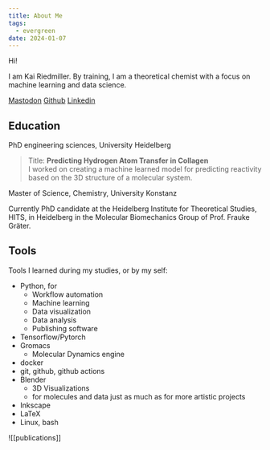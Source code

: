 ```yaml
---
title: About Me
tags:
  - evergreen
date: 2024-01-07
---
```

Hi!

I am Kai Riedmiller. By training, I am a theoretical chemist with a focus on machine learning and data science. 


<a rel="me" href="https://mastodon.online/@rmkai"></a>[<i class="fa-brands fa-mastodon"> </i> Mastodon](https://mastodon.online/@rmkai)
  [<i class="fa-brands fa-github-square"></i> Github](https://github.com/KRiedmiller)
  [<i class="fa-brands fa-linkedin"></i> Linkedin](https://www.linkedin.com/in/kai-riedmiller-984063299/?locale=en_US)

## Education

PhD engineering sciences, University Heidelberg
> Title: **Predicting Hydrogen Atom Transfer in Collagen**  
> I worked on creating a machine learned model for predicting reactivity based on the 3D structure of a molecular system.

Master of Science, Chemistry, University Konstanz

Currently PhD candidate at the Heidelberg Institute for Theoretical Studies, HITS, in Heidelberg in the Molecular Biomechanics Group of Prof. Frauke Gräter.  

## Tools
Tools I learned during my studies, or by my self:
- Python, for
	- Workflow automation
	- Machine learning
	- Data visualization 
	- Data analysis
	- Publishing software
- Tensorflow/Pytorch
- Gromacs
	- Molecular Dynamics engine
- docker
- git, github, github actions
- Blender
	- 3D Visualizations
	- for molecules and data just as much as for more artistic projects
- Inkscape
- LaTeX
- Linux, bash



![[publications]]